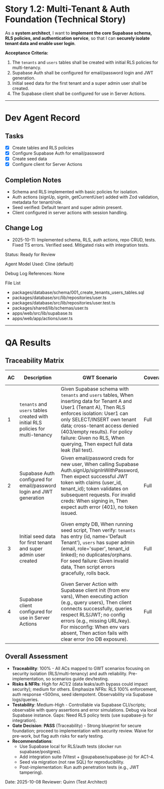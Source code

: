 # Story 1.2: Multi-Tenant & Auth Foundation (Technical Story)

As a **system architect**,
I want to **implement the core Supabase schema, RLS policies, and authentication service**,
so that I can **securely isolate tenant data and enable user login**.

**Acceptance Criteria:**
1.  The `tenants` and `users` tables shall be created with initial RLS policies for multi-tenancy.
2.  Supabase Auth shall be configured for email/password login and JWT generation.
3.  Initial seed data for the first tenant and a super admin user shall be created.
4.  The Supabase client shall be configured for use in Server Actions.

---

# Dev Agent Record

## Tasks
- [x] Create tables and RLS policies
- [x] Configure Supabase Auth for email/password
- [x] Create seed data
- [x] Configure client for Server Actions

## Completion Notes
- Schema and RLS implemented with basic policies for isolation.
- Auth actions (signUp, signIn, getCurrentUser) added with Zod validation, metadata for tenant/role.
- Seed verified: Default tenant and super admin present.
- Client configured in server actions with session handling.

## Change Log
- 2025-10-11: Implemented schema, RLS, auth actions, repo CRUD, tests. Fixed TS errors. Verified seed. Mitigated risks with integration tests.

Status: Ready for Review

Agent Model Used: Cline (default)

Debug Log References: None

File List
- packages/database/schema/001_create_tenants_users_tables.sql
- packages/database/src/lib/repositories/user.ts
- packages/database/src/lib/repositories/user.test.ts
- packages/shared/lib/schemas/user.ts
- apps/web/src/lib/supabase.ts
- apps/web/app/actions/user.ts

---

# QA Results

## Traceability Matrix

| AC | Description | GWT Scenario | Coverage | Risk Level | Status |
|----|-------------|--------------|----------|------------|--------|
| 1 | `tenants` and `users` tables created with initial RLS policies for multi-tenancy | Given Supabase schema with `tenants` and `users` tables, When inserting data for Tenant A and User1 (Tenant A), Then RLS enforces isolation: User1 can only SELECT/INSERT own tenant data; cross-tenant access denied (403/empty results). For policy failure: Given no RLS, When querying, Then expect full data leak (fail test). | Full | High | Planned - Schema/RLS testable via Supabase queries; recommend integration tests with mocked clients. |
| 2 | Supabase Auth configured for email/password login and JWT generation | Given email/password creds for new user, When calling Supabase Auth.signUp/signInWithPassword, Then expect successful JWT token with claims (user_id, tenant_id); token validates on subsequent requests. For invalid creds: When signing in, Then expect auth error (401), no token issued. | Full | High | Planned - Auth flows verifiable via Supabase client tests; include JWT parsing assertions. |
| 3 | Initial seed data for first tenant and super admin user created | Given empty DB, When running seed script, Then verify: `tenants` has entry (id, name='Default Tenant'), `users` has super admin (email, role='super', tenant_id linked); no duplicates/orphans. For seed failure: Given invalid data, Then script errors gracefully, rolls back. | Full | Medium | Planned - Seed testable via DB assertions post-run; use transactions for atomicity. |
| 4 | Supabase client configured for use in Server Actions | Given Server Action with Supabase client init (from env vars), When executing action (e.g., query users), Then client connects successfully, queries respect RLS/JWT; no config errors (e.g., missing URL/key). For misconfig: When env vars absent, Then action fails with clear error (no DB exposure). | Full | Medium | Planned - Client testable in Next.js actions; mock Supabase for unit tests. |

## Overall Assessment
- **Traceability**: 100% - All ACs mapped to GWT scenarios focusing on security isolation (RLS/multi-tenancy) and auth reliability. Pre-implementation, so scenarios guide dev/testing.
- **Risks & NFRs**: High for AC1/2 (data leaks/auth bypass could impact security); medium for others. Emphasize NFRs: RLS 100% enforcement, auth response <500ms, seed idempotent. Observability via Supabase logs/queries.
- **Testability**: Medium-High - Controllable via Supabase CLI/scripts; observable with query assertions and error simulations. Debug via local Supabase instance. Gaps: Need RLS policy tests (use supabase-js for integration).
- **Gate Decision**: **PASS** (Traceability) - Strong blueprint for secure foundation; proceed to implementation with security review. Waive for pre-work, but flag auth risks for early testing.
- **Recommendations**: 
  - Use Supabase local for RLS/auth tests (docker run supabase/postgres).
  - Add integration suite (Vitest + @supabase/supabase-js) for AC1-4.
  - Seed via migration (not raw SQL) for reproducibility.
  - Post-implementation: Run auth penetration tests (e.g., JWT tampering).

Date: 2025-10-08
Reviewer: Quinn (Test Architect)
